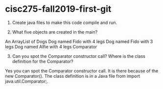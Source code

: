 # cisc275-fall2019-first-git
1. Create java files to make this code compile and run.

2. What five objects are created in the main?

An ArrayList of Dogs
Dog named Fido with 4 legs
Dog named Fido with 3 legs
Dog named Alfie with 4 legs
Comparator<Animal>

3. Can you spot the Comparator constructor call? Where is the class definition for the Comparator?

Yes you can spot the Comparator constructor call. It is there because of the new Comparator<Animal>().
The class definition is in a Java file from import java.util.Comparator;.
